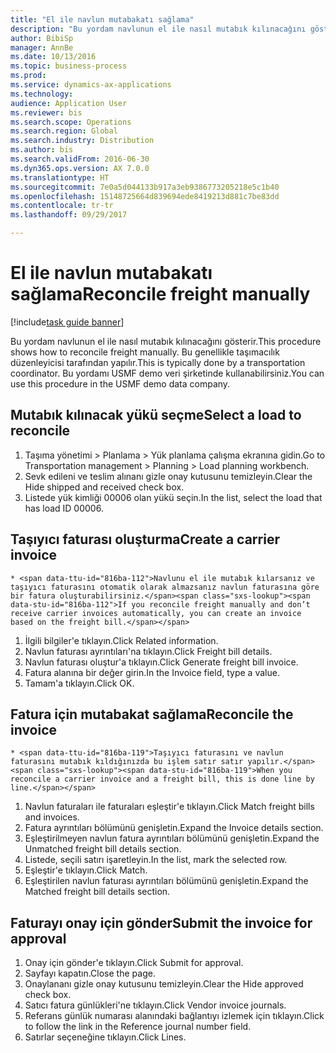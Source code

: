 ```yaml
--- 
title: "El ile navlun mutabakatı sağlama"
description: "Bu yordam navlunun el ile nasıl mutabık kılınacağını gösterir."
author: BibiSp
manager: AnnBe
ms.date: 10/13/2016
ms.topic: business-process
ms.prod: 
ms.service: dynamics-ax-applications
ms.technology: 
audience: Application User
ms.reviewer: bis
ms.search.scope: Operations
ms.search.region: Global
ms.search.industry: Distribution
ms.author: bis
ms.search.validFrom: 2016-06-30
ms.dyn365.ops.version: AX 7.0.0
ms.translationtype: HT
ms.sourcegitcommit: 7e0a5d044133b917a3eb9386773205218e5c1b40
ms.openlocfilehash: 15148725664d839694ede8419213d881c7be83dd
ms.contentlocale: tr-tr
ms.lasthandoff: 09/29/2017

---
```

# <a name="reconcile-freight-manually"></a><span data-ttu-id="816ba-103">El ile navlun mutabakatı sağlama</span><span class="sxs-lookup"><span data-stu-id="816ba-103">Reconcile freight manually</span></span>

[!include[task guide banner](../../includes/task-guide-banner.md)]

<span data-ttu-id="816ba-104">Bu yordam navlunun el ile nasıl mutabık kılınacağını gösterir.</span><span class="sxs-lookup"><span data-stu-id="816ba-104">This procedure shows how to reconcile freight manually.</span></span> <span data-ttu-id="816ba-105">Bu genellikle taşımacılık düzenleyicisi tarafından yapılır.</span><span class="sxs-lookup"><span data-stu-id="816ba-105">This is typically done by a transportation coordinator.</span></span> <span data-ttu-id="816ba-106">Bu yordamı USMF demo veri şirketinde kullanabilirsiniz.</span><span class="sxs-lookup"><span data-stu-id="816ba-106">You can use this procedure in the USMF demo data company.</span></span>


## <a name="select-a-load-to-reconcile"></a><span data-ttu-id="816ba-107">Mutabık kılınacak yükü seçme</span><span class="sxs-lookup"><span data-stu-id="816ba-107">Select a load to reconcile</span></span>
1. <span data-ttu-id="816ba-108">Taşıma yönetimi > Planlama > Yük planlama çalışma ekranına gidin.</span><span class="sxs-lookup"><span data-stu-id="816ba-108">Go to Transportation management > Planning > Load planning workbench.</span></span>
2. <span data-ttu-id="816ba-109">Sevk edileni ve teslim alınanı gizle onay kutusunu temizleyin.</span><span class="sxs-lookup"><span data-stu-id="816ba-109">Clear the Hide shipped and received check box.</span></span> 
3. <span data-ttu-id="816ba-110">Listede yük kimliği 00006 olan yükü seçin.</span><span class="sxs-lookup"><span data-stu-id="816ba-110">In the list, select the load that has load ID 00006.</span></span>

## <a name="create-a-carrier-invoice"></a><span data-ttu-id="816ba-111">Taşıyıcı faturası oluşturma</span><span class="sxs-lookup"><span data-stu-id="816ba-111">Create a carrier invoice</span></span>
    * <span data-ttu-id="816ba-112">Navlunu el ile mutabık kılarsanız ve taşıyıcı faturasını otomatik olarak almazsanız navlun faturasına göre bir fatura oluşturabilirsiniz.</span><span class="sxs-lookup"><span data-stu-id="816ba-112">If you reconcile freight manually and don’t receive carrier invoices automatically, you can create an invoice based on the freight bill.</span></span>  
1. <span data-ttu-id="816ba-113">İlgili bilgiler'e tıklayın.</span><span class="sxs-lookup"><span data-stu-id="816ba-113">Click Related information.</span></span>
2. <span data-ttu-id="816ba-114">Navlun faturası ayrıntıları'na tıklayın.</span><span class="sxs-lookup"><span data-stu-id="816ba-114">Click Freight bill details.</span></span>
3. <span data-ttu-id="816ba-115">Navlun faturası oluştur'a tıklayın.</span><span class="sxs-lookup"><span data-stu-id="816ba-115">Click Generate freight bill invoice.</span></span>
4. <span data-ttu-id="816ba-116">Fatura alanına bir değer girin.</span><span class="sxs-lookup"><span data-stu-id="816ba-116">In the Invoice field, type a value.</span></span>
5. <span data-ttu-id="816ba-117">Tamam'a tıklayın.</span><span class="sxs-lookup"><span data-stu-id="816ba-117">Click OK.</span></span>

## <a name="reconcile-the-invoice"></a><span data-ttu-id="816ba-118">Fatura için mutabakat sağlama</span><span class="sxs-lookup"><span data-stu-id="816ba-118">Reconcile the invoice</span></span>
    * <span data-ttu-id="816ba-119">Taşıyıcı faturasını ve navlun faturasını mutabık kıldığınızda bu işlem satır satır yapılır.</span><span class="sxs-lookup"><span data-stu-id="816ba-119">When you reconcile a carrier invoice and a freight bill, this is done line by line.</span></span>  
1. <span data-ttu-id="816ba-120">Navlun faturaları ile faturaları eşleştir'e tıklayın.</span><span class="sxs-lookup"><span data-stu-id="816ba-120">Click Match freight bills and invoices.</span></span>
2. <span data-ttu-id="816ba-121">Fatura ayrıntıları bölümünü genişletin.</span><span class="sxs-lookup"><span data-stu-id="816ba-121">Expand the Invoice details section.</span></span>
3. <span data-ttu-id="816ba-122">Eşleştirilmeyen navlun fatura ayrıntıları bölümünü genişletin.</span><span class="sxs-lookup"><span data-stu-id="816ba-122">Expand the Unmatched freight bill details section.</span></span>
4. <span data-ttu-id="816ba-123">Listede, seçili satırı işaretleyin.</span><span class="sxs-lookup"><span data-stu-id="816ba-123">In the list, mark the selected row.</span></span>
5. <span data-ttu-id="816ba-124">Eşleştir'e tıklayın.</span><span class="sxs-lookup"><span data-stu-id="816ba-124">Click Match.</span></span>
6. <span data-ttu-id="816ba-125">Eşleştirilen navlun faturası ayrıntıları bölümünü genişletin.</span><span class="sxs-lookup"><span data-stu-id="816ba-125">Expand the Matched freight bill details section.</span></span>

## <a name="submit-the-invoice-for-approval"></a><span data-ttu-id="816ba-126">Faturayı onay için gönder</span><span class="sxs-lookup"><span data-stu-id="816ba-126">Submit the invoice for approval</span></span>
1. <span data-ttu-id="816ba-127">Onay için gönder'e tıklayın.</span><span class="sxs-lookup"><span data-stu-id="816ba-127">Click Submit for approval.</span></span>
2. <span data-ttu-id="816ba-128">Sayfayı kapatın.</span><span class="sxs-lookup"><span data-stu-id="816ba-128">Close the page.</span></span>
3. <span data-ttu-id="816ba-129">Onaylananı gizle onay kutusunu temizleyin.</span><span class="sxs-lookup"><span data-stu-id="816ba-129">Clear the Hide approved check box.</span></span> 
4. <span data-ttu-id="816ba-130">Satıcı fatura günlükleri'ne tıklayın.</span><span class="sxs-lookup"><span data-stu-id="816ba-130">Click Vendor invoice journals.</span></span>
5. <span data-ttu-id="816ba-131">Referans günlük numarası alanındaki bağlantıyı izlemek için tıklayın.</span><span class="sxs-lookup"><span data-stu-id="816ba-131">Click to follow the link in the Reference journal number field.</span></span>
6. <span data-ttu-id="816ba-132">Satırlar seçeneğine tıklayın.</span><span class="sxs-lookup"><span data-stu-id="816ba-132">Click Lines.</span></span>


